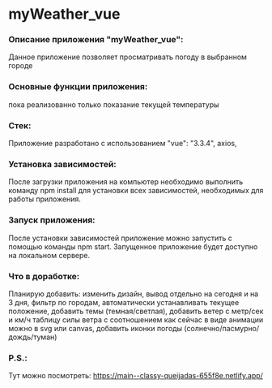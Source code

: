 # myWeather_vue

### Описание приложения "myWeather_vue":

Данное приложение позволяет просматривать погоду в выбранном городе

### Основные функции приложения:

пока реализованно только показание текущей температуры

### Стек:

Приложение разработано с использованием "vue": "3.3.4", axios,

### Установка зависимостей:

После загрузки приложения на компьютер необходимо выполнить команду npm install для установки всех зависимостей, необходимых для работы приложения.

### Запуск приложения:

После установки зависимостей приложение можно запустить с помощью команды npm start. Запущенное приложение будет доступно на локальном сервере.

### Что в доработке:

Планирую добавить: изменить дизайн, вывод отдельно на сегодня и на 3 дня, фильтр по городам, автоматически устанавливать текущее положение, добавить темы (темная/светлая), добавить ветер с метр/сек и км/ч таблицу силы ветра с соотношением как сейчас в виде анимации можно в svg или canvas, добавить иконки погоды (солнечно/пасмурно/дождь/туман)

### P.S.:

Тут можно посмотреть: https://main--classy-queijadas-655f8e.netlify.app/
